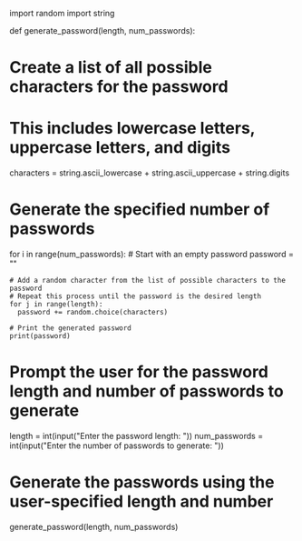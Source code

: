 import random
import string

def generate_password(length, num_passwords):
  # Create a list of all possible characters for the password
  # This includes lowercase letters, uppercase letters, and digits
  characters = string.ascii_lowercase + string.ascii_uppercase + string.digits

  # Generate the specified number of passwords
  for i in range(num_passwords):
    # Start with an empty password
    password = ""

    # Add a random character from the list of possible characters to the password
    # Repeat this process until the password is the desired length
    for j in range(length):
      password += random.choice(characters)

    # Print the generated password
    print(password)

# Prompt the user for the password length and number of passwords to generate
length = int(input("Enter the password length: "))
num_passwords = int(input("Enter the number of passwords to generate: "))

# Generate the passwords using the user-specified length and number
generate_password(length, num_passwords)
